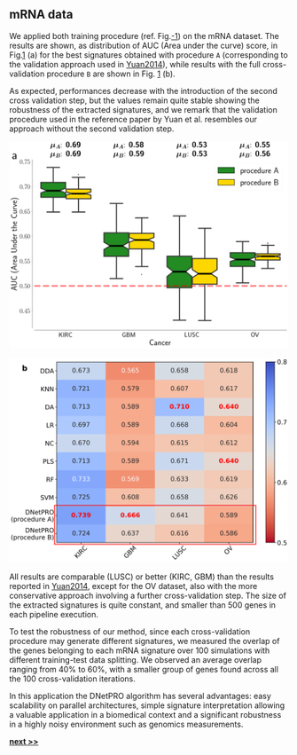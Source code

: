 ## mRNA data

We applied both training procedure (ref. Fig.[-1](../../../../img/dnet_pipe.pdf)) on the mRNA dataset.
The results are shown, as distribution of AUC (Area under the curve) score, in Fig.[1](../../../../img/mRNA_boxplot.png) (a) for the best signatures obtained with procedure `A` (corresponding to the validation approach used in [Yuan2014](https://www.nature.com/articles/nbt.2940)), while results with the full cross-validation procedure `B` are shown in Fig. [1](../../../../img/mRNA_tables.pdf) (b).

As expected, performances decrease with the introduction of the second cross validation step, but the values remain quite stable showing the robustness of the extracted signatures, and we remark that the validation procedure used in the reference paper by Yuan et al. resembles our approach without the second validation step.

![Results obtained by the DNetPRO algorithm pipeline on four mRNA tumor datasets, as from the Synapse database [Yuan2014](https://www.nature.com/articles/nbt.2940). Distributions of AUC values for the tumor datasets. Green boxplots: results using procedure `A` as described in Fig.[-1](../../../../img/dnet_pipe.pdf); yellow boxplots: results obtained using procedure `B`.](../../../../img/mRNA_boxplot.png)

![Comparison of DNetPRO results with the methods used in the paper of Yuan et al.: max AUC values obtained over the 10-Fold cross-validation procedure.](../../../../img/mRNA_tables.svg)

All results are comparable (LUSC) or better (KIRC, GBM) than the results reported in [Yuan2014](https://www.nature.com/articles/nbt.2940), except for the OV dataset, also with the more conservative approach involving a further cross-validation step.
The size of the extracted signatures is quite constant, and smaller than 500 genes in each pipeline execution.

To test the robustness of our method, since each cross-validation procedure may generate different signatures, we measured the overlap of the genes belonging to each mRNA signature over 100 simulations with different training-test data splitting.
We observed an average overlap ranging from 40% to 60%, with a smaller group of genes found across all the 100 cross-validation iterations.

In this application the DNetPRO algorithm has several advantages: easy scalability on parallel architectures, simple signature interpretation allowing a valuable application in a biomedical context and a significant robustness in a highly noisy environment such as genomics measurements.

[**next >>**](./miRNA_RPPA.md)
